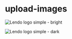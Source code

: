 # upload-images

![Lendo logo simple - bright](https://github.com/upmedia/upload-images/assets/1089314/9cc39141-ebdd-4048-b066-ac7e64dec52a)

![Lendo logo simple - dark](https://github.com/upmedia/upload-images/assets/1089314/cde6d14b-3345-48f4-9920-7482f43bfc20)
